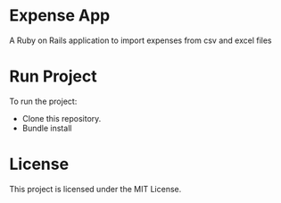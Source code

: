 # Expense App
A Ruby on Rails application to import expenses from csv and excel files

# Run Project
To run the project:

* Clone this repository.
* Bundle install

# License
This project is licensed under the MIT License.